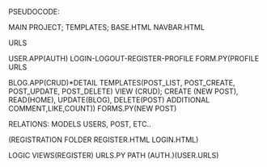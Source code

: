 PSEUDOCODE:

MAIN PROJECT;
TEMPLATES;
BASE.HTML
NAVBAR.HTML

URLS

USER.APP(AUTH)
LOGIN-LOGOUT-REGISTER-PROFILE
FORM.PY(PROFILE
URLS

BLOG.APP(CRUD)*DETAIL
TEMPLATES(POST_LIST, POST_CREATE, POST_UPDATE, POST_DELETE)
VIEW (CRUD);
CREATE (NEW POST),
READ(HOME),
UPDATE(BLOG),
DELETE(POST)
ADDITIONAL COMMENT,LIKE,COUNT))
FORMS.PY(NEW POST)

RELATIONS:
MODELS USERS, POST, ETC..

(REGISTRATION FOLDER
REGISTER.HTML
LOGIN.HTML)

LOGIC VIEWS(REGISTER)
URLS.PY PATH (AUTH.)(USER.URLS)
